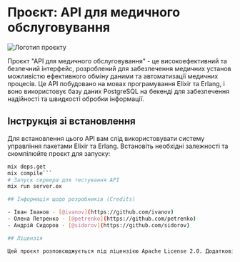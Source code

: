 # Проєкт: АРІ для медичного обслуговування

![Логотип проєкту](посилання_на_логотип.png)

Проєкт "АРІ для медичного обслуговування" - це високоефективний та безпечний інтерфейс, розроблений для забезпечення медичних установ можливістю ефективного обміну даними та автоматизації медичних процесів. Це АРІ побудовано на мовах програмування Elixir та Erlang, і воно використовує базу даних PostgreSQL на бекенді для забезпечення надійності та швидкості обробки інформації.

## Інструкція зі встановлення

Для встановлення цього АРІ вам слід використовувати систему управління пакетами Elixir та Erlang. Встановіть необхідні залежності та скомпілюйте проєкт для запуску:

```bash
mix deps.get
mix compile```
# Запуск сервера для тестування АРІ
mix run server.ex

## Інформація щодо розробників (Credits)

- Іван Іванов - [@ivanov](https://github.com/ivanov)
- Олена Петренко - [@petrenko](https://github.com/petrenko)
- Андрій Сидоров - [@sidorov](https://github.com/sidorov)

## Ліцензія

Цей проєкт розповсюджується під ліцензією Apache License 2.0. Додаткові відомості можна знайти в файлі [LICENSE](LICENSE).

